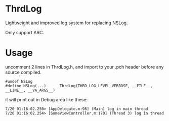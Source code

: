 
# ThrdLog

Lightweight and improved log system for replacing NSLog.

Only support ARC.


# Usage

uncomment 2 lines in ThrdLog.h, and import to your .pch header before any source compiled.

```
#undef NSLog
#define NSLog(...)      ThrdLog(THRD_LOG_LEVEL_VERBOSE, __FILE__, __LINE__, __VA_ARGS__)
```

it will print out in Debug area like these:
```
7/20 01:16:02.250> [AppDelegate.m:98] (Main) log in main thread
7/20 01:16:02.254> [SomeViewController.m:170] (Thread 3) log in thread
```
